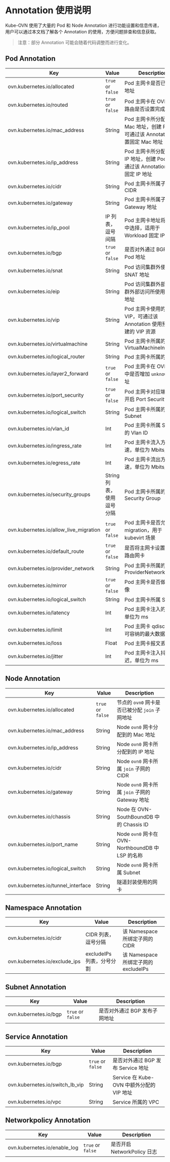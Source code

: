 # Annotation 使用说明

Kube-OVN 使用了大量的 Pod 和 Node Annotation 进行功能设置和信息传递，用户可以通过本文档了解各个 Annotation 的使用，方便问题排查和信息获取。

> 注意：部分 Annotation 可能会随着代码调整而进行变化。

## Pod Annotation

| Key                                    | Value                     | Description                                                                     |
| -------------------------------------- | ------------------------- | ------------------------------------------------------------------------------- |
| ovn.kubernetes.io/allocated            | `true` or `false`         | Pod 主网卡是否已被分配地址                                                      |
| ovn.kubernetes.io/routed               | `true` or `false`         | Pod 主网卡在 OVN 内的路由是否设置完成                                           |
| ovn.kubernetes.io/mac_address          | String                    | Pod 主网卡所分配到的 Mac 地址，创建 Pod 时可通过该 Annotation 设置固定 Mac 地址 |
| ovn.kubernetes.io/ip_address           | String                    | Pod 主网卡所分配到的 IP 地址，创建 Pod 时可通过该 Annotation 设置固定 IP 地址   |
| ovn.kubernetes.io/cidr                 | String                    | Pod 主网卡所属子网的 CIDR                                                       |
| ovn.kubernetes.io/gateway              | String                    | Pod 主网卡所属子网的 Gateway 地址                                               |
| ovn.kubernetes.io/ip_pool              | IP 列表，逗号间隔            | Pod 主网卡地址将从列表中选择，适用于 Workload 固定 IP 场景                      |
| ovn.kubernetes.io/bgp                  | `true` or `false`         | 是否对外通过 BGP 发布 Pod 地址                                                  |
| ovn.kubernetes.io/snat                 | String                    | Pod 访问集群外使用的 SNAT 地址                                                  |
| ovn.kubernetes.io/eip                  | String                    | Pod 访问集群外部和被集群外部访问所使用的 EIP 地址                               |
| ovn.kubernetes.io/vip                  | String                    | Pod 主网卡使用的预留 VIP，可通过该 Annotation 使用预先创建的 VIP 资源           |
| ovn.kubernetes.io/virtualmachine       | String                    | Pod 主网卡所属的 VirtualMachineInstance                                         |
| ovn.kubernetes.io/logical_router       | String                    | Pod 主网卡所属的 VPC                                                            |
| ovn.kubernetes.io/layer2_forward       | `true` or `false`         | Pod 主网卡在 OVN LSP 中是否增加 `unknown` 地址                                  |
| ovn.kubernetes.io/port_security        | `true` or `false`         | Pod 主网卡对应端口是否开启 Port Security                                        |
| ovn.kubernetes.io/logical_switch       | String                    | Pod 主网卡所属的 Subnet                                                         |
| ovn.kubernetes.io/vlan_id              | Int                       | Pod 主网卡所属 Subnet 的 Vlan ID                                                |
| ovn.kubernetes.io/ingress_rate         | Int                       | Pod 主网卡流入方向限速，单位为 Mbits/s                                          |
| ovn.kubernetes.io/egress_rate          | Int                       | Pod 主网卡流出方向限速，单位为 Mbits/s                                          |
| ovn.kubernetes.io/security_groups      | String 列表，使用逗号分隔    | Pod 主网卡所属的 Security Group                                                 |
| ovn.kubernetes.io/allow_live_migration | `true` or `false`         | Pod 主网卡是否允许 live migration，用于 kubevirt 场景                           |
| ovn.kubernetes.io/default_route        | `true` or `false`         | 是否将主网卡设置为默认路由网卡                                                  |
| ovn.kubernetes.io/provider_network     | String                    | Pod 主网卡所属的 ProviderNetwork                                                |
| ovn.kubernetes.io/mirror               | `true` or `false`         | Pod 主网卡是否做流量镜像                                                        |
| ovn.kubernetes.io/logical_switch       | String                    | Pod 主网卡所属 Subnet                                                           |
| ovn.kubernetes.io/latency              | Int                       | Pod 主网卡注入的延迟，单位为 ms                                                 |
| ovn.kubernetes.io/limit                | Int                       | Pod 主网卡 qdisc 队列可容纳的最大数据包数                                       |
| ovn.kubernetes.io/loss                 | Float                     | Pod 主网卡报文丢包概率                                                          |
| ovn.kubernetes.io/jitter               | Int                       | Pod 主网卡注入抖动延迟，单位为 ms                                             |

## Node Annotation

| Key                                | Value             | Description                                       |
| ---------------------------------- | ----------------- | ------------------------------------------------- |
| ovn.kubernetes.io/allocated        | `true` or `false` | 节点的 `ovn0` 网卡是否已被分配 `join` 子网地址    |
| ovn.kubernetes.io/mac_address      | String            | Node `ovn0` 网卡分配到的 Mac 地址                 |
| ovn.kubernetes.io/ip_address       | String            | Node `ovn0` 网卡所分配到的 IP 地址                |
| ovn.kubernetes.io/cidr             | String            | Node `ovn0` 网卡所属 `join` 子网的 CIDR           |
| ovn.kubernetes.io/gateway          | String            | Node `ovn0` 网卡所属 `join` 子网的 Gateway 地址   |
| ovn.kubernetes.io/chassis          | String            | Node 在 OVN-SouthBoundDB 中的 Chassis ID          |
| ovn.kubernetes.io/port_name        | String            | Node `ovn0` 网卡在 OVN-NorthboundDB 中 LSP 的名称 |
| ovn.kubernetes.io/logical_switch   | String            | Node `ovn0` 网卡所属 Subnet                       |
| ovn.kubernetes.io/tunnel_interface | String            | 隧道封装使用的网卡                                |

## Namespace Annotation

| Key                           | Value                     | Description                          |
| ----------------------------- | ------------------------- | ------------------------------------ |
| ovn.kubernetes.io/cidr        | CIDR 列表，逗号分隔       | 该 Namespace 所绑定子网的 CIDR       |
| ovn.kubernetes.io/exclude_ips | excludeIPs 列表，分号分割 | 该 Namespace 所绑定子网的 excludeIPs |

## Subnet Annotation

| Key                   | Value             | Description                   |
| --------------------- | ----------------- | ----------------------------- |
| ovn.kubernetes.io/bgp | `true` or `false` | 是否对外通过 BGP 发布子网地址 |

## Service Annotation

| Key                             | Value                     | Description                               |
| ------------------------------- | ------------------------- | ----------------------------------------- |
| ovn.kubernetes.io/bgp           | `true` or `false`         | 是否对外通过 BGP 发布 Service 地址        |
| ovn.kubernetes.io/switch_lb_vip | String                    | Service 在 Kube-OVN 中额外分配的 VIP 地址 |
| ovn.kubernetes.io/vpc           | String                    | Service 所属的 VPC                        |

## Networkpolicy Annotation

| Key                          | Value             | Description                 |
| ---------------------------- | ----------------- | --------------------------- |
| ovn.kubernetes.io/enable_log | `true` or `false` | 是否开启 NetworkPolicy 日志 |
